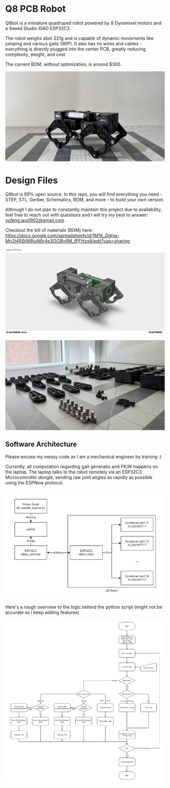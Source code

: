 # Q8 PCB Robot

Q8bot is a miniature quadruped robot powered by 8 Dynamixel motors and a Seeed Studio XIAO ESP32C3.

The robot weighs abot 221g and is capable of dynamic movements like jumping and various gaits (WIP). It also has no wires and cables - everything is directly plugged into the center PCB, greatly reducing complexity, weight, and cost.

The current BOM, without optimization, is around $300. 

[![Q8bot](documentation_public/Q8bot_Rev2_Hero.jpeg)](https://youtu.be/xl0lIdEy-Oo?si=D2FZ9hHpfMyb-ybH)



# Design Files

Q8bot is 99% open source: In this repo, you will find everything you need - STEP, STL, Gerber, Schematics, BOM, and more - to build your own version. 

Although I do not plan to constantly maintain this project due to availability, feel free to reach out with questions and I will try my best to answer: yufeng.wu0902@gmail.com 

Checkout the bill of materials (BOM) here:
https://docs.google.com/spreadsheets/d/1M1K_Dghia-Mn2t4RStW8juN6r4e3I3OBy6M_fPFHzs8/edit?usp=sharing

[![Q8bot](documentation_public/Q8bot_Rev2_Render.png)](https://autode.sk/3BYuhuN)

[![Q8bot](documentation_public/Q8bot_Components.jpeg)](https://docs.google.com/spreadsheets/d/1M1K_Dghia-Mn2t4RStW8juN6r4e3I3OBy6M_fPFHzs8/edit?usp=sharing)




## Software Architecture

Please excuse my messy code as I am a mechanical engineer by training :)

Currently, all computation regarding gait generatio and FK/IK happens on the laptop. The laptop talks to the robot remotely via an ESP32C3 Microcontroller dongle, sending raw joint angles as rapidly as possible using the ESPNow protocol.

![Flowchart](documentation_public/High_Level_Flowchart.jpg)

Here's a rough overview to the logic behind the python script (might not be accurate as I keep adding features)

![alt text](documentation_public/Python_Flowchart.jpg)


